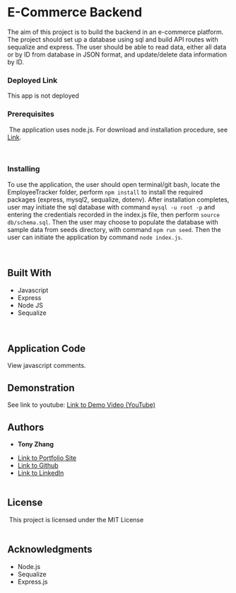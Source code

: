 # E-Commerce Backend
The aim of this project is to build the backend in an e-commerce platform. The project should set up a database using sql and build API routes with sequalize and express. The user should be able to read data, either all data or by ID from database in JSON format, and update/delete data information by ID.
​
<br/>

### Deployed Link
This app is not deployed

### Prerequisites
​
The application uses node.js. For download and installation procedure, see [Link](https://nodejs.org/en/download/).



<br/>

### Installing

To use the application, the user should open terminal/git bash, locate the EmployeeTracker folder, perform ```npm install``` to install the required packages (express, mysql2, sequalize, dotenv). After installation completes, user may initiate the sql database with command ```mysql -u root -p``` and entering the credentials recorded in the index.js file, then perform ```source db/schema.sql```. Then the user may choose to populate the database with sample data from seeds directory, with command ```npm run seed```. Then the user can initiate the application by  command ```node index.js```.

<br/>

## Built With

* Javascript
* Express
* Node JS
* Sequalize

​<br/>

## Application Code

View javascript comments.

## Demonstration

See link to youtube:
[Link to Demo Video (YouTube)](https://youtu.be/WpNiL7pdgIQ)


## Authors

* **Tony Zhang** 
- [Link to Portfolio Site](https://tonyzyt9947.github.io/PersonalPortfolio/)
- [Link to Github](https://github.com/Tonyzyt9947)
- [Link to LinkedIn](https://www.linkedin.com/in/tony-zhang-61670421b/)
​
<br/><br/>

## License
​
This project is licensed under the MIT License 
​
<br/><br/>
## Acknowledgments 

* Node.js
* Sequalize
* Express.js 
